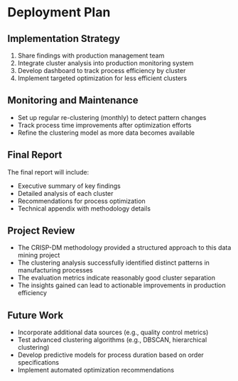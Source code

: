 # Deployment Plan

## Implementation Strategy
1. Share findings with production management team
2. Integrate cluster analysis into production monitoring system
3. Develop dashboard to track process efficiency by cluster
4. Implement targeted optimization for less efficient clusters

## Monitoring and Maintenance
- Set up regular re-clustering (monthly) to detect pattern changes
- Track process time improvements after optimization efforts
- Refine the clustering model as more data becomes available

## Final Report
The final report will include:
- Executive summary of key findings
- Detailed analysis of each cluster
- Recommendations for process optimization
- Technical appendix with methodology details

## Project Review
- The CRISP-DM methodology provided a structured approach to this data mining project
- The clustering analysis successfully identified distinct patterns in manufacturing processes
- The evaluation metrics indicate reasonably good cluster separation
- The insights gained can lead to actionable improvements in production efficiency

## Future Work
- Incorporate additional data sources (e.g., quality control metrics)
- Test advanced clustering algorithms (e.g., DBSCAN, hierarchical clustering)
- Develop predictive models for process duration based on order specifications
- Implement automated optimization recommendations
